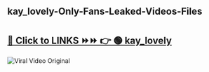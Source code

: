 
 ## kay_lovely-Only-Fans-Leaked-Videos-Files

# <h2><a href="https://mediaupload.pro?kay_lovely">🔗 Click to LINKS ⏩⏩ 👉 🟢 kay_lovely </a></h2>

<a href="https://mediaupload.pro?kay_lovely" rel="nofollow" data-target="animated-image.originalLink"><img src="https://i.ibb.co.com/xMMVF88/686577567.gif" alt="Viral Video Original" style="max-width: 100%; display: inline-block;" data-target="animated-image.originalImage"></a>